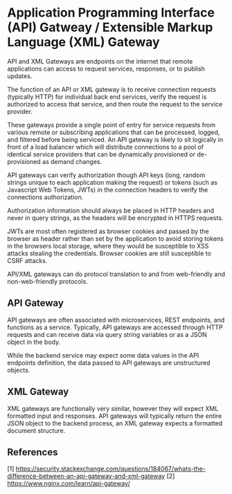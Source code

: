 # Application Programming Interface (API) Gatweay / Extensible Markup Language (XML) Gateway

API and XML Gateways are endpoints on the internet that remote applications can access to request services, responses, or to publish updates.

The function of an API or XML gateway is to receive connection requests (typically HTTP) for individual back end services, verify the request is authorized to access that service, and then route the request to the service provider.

These gateways provide a single point of entry for service requests from various remote or subscribing applications that can be processed, logged, and filtered before being serviced. An API gateway is likely to sit logically in front of a load balancer which will distribute connections to a pool of identical service providers that can be dynamically provisioned or de-provisioned as demand changes.

API gateways can verify authorization though API keys (long, random strings unique to each application making the request) or tokens (such as Javascript Web Tokens, JWTs) in the connection headers to verify the connections authorization.

Authorization information should always be placed in HTTP headers and never in query strings, as the headers will be encrypted in HTTPS requests.

JWTs are most often registered as browser cookies and passed by the browser as header rather than set by the application to avoid storing tokens in the browsers local storage, where they would be susceptible to XSS attacks stealing the credentials. Browser cookies are still susceptible to CSRF attacks.

API/XML gateways can do protocol translation to and from web-friendly and non-web-friendly protocols.

## API Gateway

API gateways are often associated with microservices, REST endpoints, and functions as a service. Typically, API gateways are accessed through HTTP requests and can receive data via query string variables or as a JSON object in the body.

While the backend service may expect some data values in the API endpoints definition, the data passed to API gateways are unstructured objects.

## XML Gateway

XML gateways are functionally very similar, however they will expect XML formatted input and responses. API gateways will typically return the entire JSON object to the backend process, an XML gateway expects a formatted document structure.

## References

[1] https://security.stackexchange.com/questions/184067/whats-the-difference-between-an-api-gateway-and-xml-gateway
[2] https://www.nginx.com/learn/api-gateway/